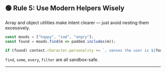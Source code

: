 ## 🟢 Rule 5: Use Modern Helpers Wisely

Array and object utilities make intent clearer — just avoid nesting them excessively.

```js
const moods = ["happy", "sad", "angry"];
const found = moods.find(m => padded.includes(m));

if (found) context.character.personality += `, senses the user is ${found}.`;
```

`find`, `some`, `every`, `filter` are all sandbox-safe.

---
